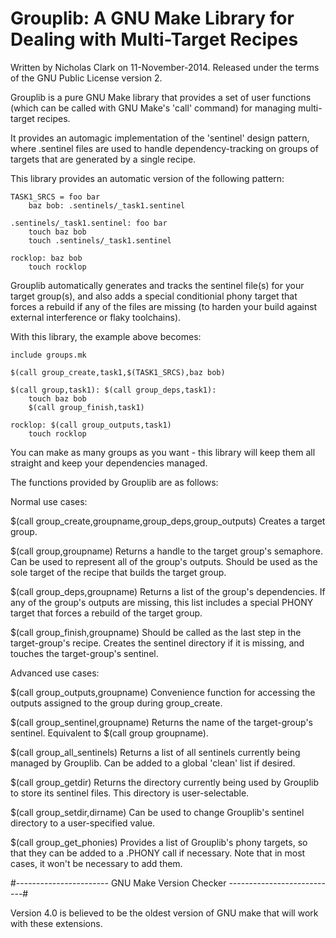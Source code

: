 Grouplib: A GNU Make Library for Dealing with Multi-Target Recipes
==================================================================

Written by Nicholas Clark on 11-November-2014.
Released under the terms of the GNU Public License version 2.

Grouplib is a pure GNU Make library that provides a set of user functions
(which can be called with GNU Make's 'call' command) for managing 
multi-target recipes.

It provides an automagic implementation of the 'sentinel' design
pattern, where .sentinel files are used to handle dependency-tracking
on groups of targets that are generated by a single recipe.

This library provides an automatic version of the following pattern:

```make
TASK1_SRCS = foo bar
	baz bob: .sentinels/_task1.sentinel

.sentinels/_task1.sentinel: foo bar
	touch baz bob
	touch .sentinels/_task1.sentinel

rocklop: baz bob
	touch rocklop
```

Grouplib automatically generates and tracks the sentinel file(s) for
your target group(s), and also adds a special conditionial phony target
that forces a rebuild if any of the files are missing (to harden your
build against external interference or flaky toolchains).

With this library, the example above becomes:
 
```make
include groups.mk

$(call group_create,task1,$(TASK1_SRCS),baz bob)

$(call group,task1): $(call group_deps,task1):
	touch baz bob
	$(call group_finish,task1)

rocklop: $(call group_outputs,task1)
	touch rocklop
```
You can make as many groups as you want - this library will keep them all
straight and keep your dependencies managed.

The functions provided by Grouplib are as follows:
 
Normal use cases:

$(call group_create,groupname,group_deps,group_outputs)
     Creates a target group.
 
 $(call group,groupname)
     Returns a handle to the target group's semaphore. Can be used
     to represent all of the group's outputs. Should be used as the sole
     target of the recipe that builds the target group.
 
 $(call group_deps,groupname)
     Returns a list of the group's dependencies. If any of the group's
     outputs are missing, this list includes a special PHONY target that
     forces a rebuild of the target group.

 $(call group_finish,groupname)
     Should be called as the last step in the target-group's recipe.
     Creates the sentinel directory if it is missing, and touches the
     target-group's sentinel.
 
 Advanced use cases:

 $(call group_outputs,groupname)
     Convenience function for accessing the outputs assigned to the
     group during group_create.

 $(call group_sentinel,groupname) 
     Returns the name of the target-group's sentinel. Equivalent to
     $(call group groupname).
 
 $(call group_all_sentinels)
     Returns a list of all sentinels currently being managed by
     Grouplib. Can be added to a global 'clean' list if desired.

 $(call group_getdir)
     Returns the directory currently being used by Grouplib
     to store its sentinel files. This directory is user-selectable.

 $(call group_setdir,dirname)
     Can be used to change Grouplib's sentinel directory to a
     user-specified value.

 $(call group_get_phonies)
     Provides a list of Grouplib's phony targets, so that they
     can be added to a .PHONY call if necessary. Note that in
     most cases, it won't be necessary to add them.

#----------------------- GNU Make Version Checker ---------------------------#

 Version 4.0 is believed to be the oldest version of GNU make
 that will work with these extensions.


